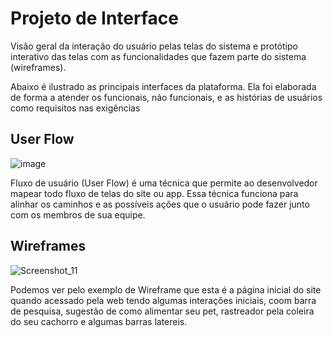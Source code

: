 
# Projeto de Interface

Visão geral da interação do usuário pelas telas do sistema e protótipo interativo das telas com as funcionalidades que fazem parte do sistema (wireframes).

Abaixo é ilustrado as principais interfaces da plataforma. Ela foi elaborada de forma a atender os funcionais, não funcionais, e as histórias de usuários como requisitos nas exigências 

## User Flow

![image](https://user-images.githubusercontent.com/96542702/164817848-2b6d899e-5338-4c7a-9c8f-7f7caab52a06.png)


Fluxo de usuário (User Flow) é uma técnica que permite ao desenvolvedor mapear todo fluxo de telas do site ou app. Essa técnica funciona para alinhar os caminhos e as possíveis ações que o usuário pode fazer junto com os membros de sua equipe.



## Wireframes

![Screenshot_11](https://user-images.githubusercontent.com/79429140/169925659-b764fad6-e508-44d2-838d-850a1b5d7264.png)



Podemos ver pelo exemplo de Wireframe que esta é a página inicial do site quando acessado pela web tendo algumas interações iniciais, coom barra de pesquisa, sugestão de como alimentar seu pet, rastreador pela coleira do seu cachorro e algumas barras latereis.
